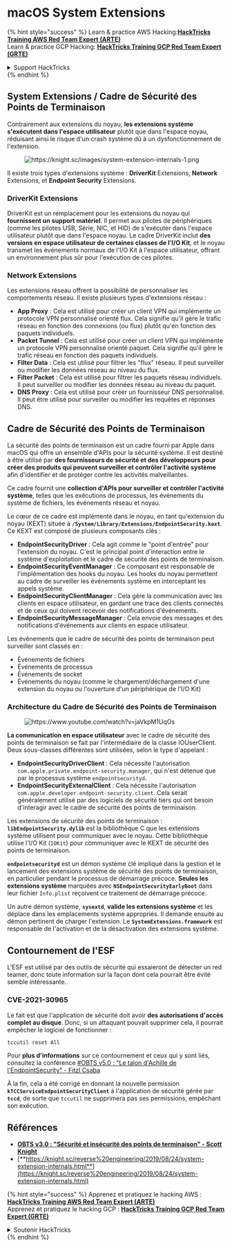 # macOS System Extensions

{% hint style="success" %}
Learn & practice AWS Hacking:<img src="/.gitbook/assets/arte.png" alt="" data-size="line">[**HackTricks Training AWS Red Team Expert (ARTE)**](https://training.hacktricks.xyz/courses/arte)<img src="/.gitbook/assets/arte.png" alt="" data-size="line">\
Learn & practice GCP Hacking: <img src="/.gitbook/assets/grte.png" alt="" data-size="line">[**HackTricks Training GCP Red Team Expert (GRTE)**<img src="/.gitbook/assets/grte.png" alt="" data-size="line">](https://training.hacktricks.xyz/courses/grte)

<details>

<summary>Support HackTricks</summary>

* Check the [**subscription plans**](https://github.com/sponsors/carlospolop)!
* **Join the** 💬 [**Discord group**](https://discord.gg/hRep4RUj7f) or the [**telegram group**](https://t.me/peass) or **follow** us on **Twitter** 🐦 [**@hacktricks\_live**](https://twitter.com/hacktricks\_live)**.**
* **Share hacking tricks by submitting PRs to the** [**HackTricks**](https://github.com/carlospolop/hacktricks) and [**HackTricks Cloud**](https://github.com/carlospolop/hacktricks-cloud) github repos.

</details>
{% endhint %}

## System Extensions / Cadre de Sécurité des Points de Terminaison

Contrairement aux extensions du noyau, **les extensions système s'exécutent dans l'espace utilisateur** plutôt que dans l'espace noyau, réduisant ainsi le risque d'un crash système dû à un dysfonctionnement de l'extension.

<figure><img src="../../../.gitbook/assets/image (606).png" alt="https://knight.sc/images/system-extension-internals-1.png"><figcaption></figcaption></figure>

Il existe trois types d'extensions système : **DriverKit** Extensions, **Network** Extensions, et **Endpoint Security** Extensions.

### **DriverKit Extensions**

DriverKit est un remplacement pour les extensions du noyau qui **fournissent un support matériel**. Il permet aux pilotes de périphériques (comme les pilotes USB, Série, NIC, et HID) de s'exécuter dans l'espace utilisateur plutôt que dans l'espace noyau. Le cadre DriverKit inclut **des versions en espace utilisateur de certaines classes de l'I/O Kit**, et le noyau transmet les événements normaux de l'I/O Kit à l'espace utilisateur, offrant un environnement plus sûr pour l'exécution de ces pilotes.

### **Network Extensions**

Les extensions réseau offrent la possibilité de personnaliser les comportements réseau. Il existe plusieurs types d'extensions réseau :

* **App Proxy** : Cela est utilisé pour créer un client VPN qui implémente un protocole VPN personnalisé orienté flux. Cela signifie qu'il gère le trafic réseau en fonction des connexions (ou flux) plutôt qu'en fonction des paquets individuels.
* **Packet Tunnel** : Cela est utilisé pour créer un client VPN qui implémente un protocole VPN personnalisé orienté paquet. Cela signifie qu'il gère le trafic réseau en fonction des paquets individuels.
* **Filter Data** : Cela est utilisé pour filtrer les "flux" réseau. Il peut surveiller ou modifier les données réseau au niveau du flux.
* **Filter Packet** : Cela est utilisé pour filtrer les paquets réseau individuels. Il peut surveiller ou modifier les données réseau au niveau du paquet.
* **DNS Proxy** : Cela est utilisé pour créer un fournisseur DNS personnalisé. Il peut être utilisé pour surveiller ou modifier les requêtes et réponses DNS.

## Cadre de Sécurité des Points de Terminaison

La sécurité des points de terminaison est un cadre fourni par Apple dans macOS qui offre un ensemble d'APIs pour la sécurité système. Il est destiné à être utilisé par **des fournisseurs de sécurité et des développeurs pour créer des produits qui peuvent surveiller et contrôler l'activité système** afin d'identifier et de protéger contre les activités malveillantes.

Ce cadre fournit une **collection d'APIs pour surveiller et contrôler l'activité système**, telles que les exécutions de processus, les événements du système de fichiers, les événements réseau et noyau.

Le cœur de ce cadre est implémenté dans le noyau, en tant qu'extension du noyau (KEXT) située à **`/System/Library/Extensions/EndpointSecurity.kext`**. Ce KEXT est composé de plusieurs composants clés :

* **EndpointSecurityDriver** : Cela agit comme le "point d'entrée" pour l'extension du noyau. C'est le principal point d'interaction entre le système d'exploitation et le cadre de sécurité des points de terminaison.
* **EndpointSecurityEventManager** : Ce composant est responsable de l'implémentation des hooks du noyau. Les hooks du noyau permettent au cadre de surveiller les événements système en interceptant les appels système.
* **EndpointSecurityClientManager** : Cela gère la communication avec les clients en espace utilisateur, en gardant une trace des clients connectés et de ceux qui doivent recevoir des notifications d'événements.
* **EndpointSecurityMessageManager** : Cela envoie des messages et des notifications d'événements aux clients en espace utilisateur.

Les événements que le cadre de sécurité des points de terminaison peut surveiller sont classés en :

* Événements de fichiers
* Événements de processus
* Événements de socket
* Événements du noyau (comme le chargement/déchargement d'une extension du noyau ou l'ouverture d'un périphérique de l'I/O Kit)

### Architecture du Cadre de Sécurité des Points de Terminaison

<figure><img src="../../../.gitbook/assets/image (1068).png" alt="https://www.youtube.com/watch?v=jaVkpM1UqOs"><figcaption></figcaption></figure>

**La communication en espace utilisateur** avec le cadre de sécurité des points de terminaison se fait par l'intermédiaire de la classe IOUserClient. Deux sous-classes différentes sont utilisées, selon le type d'appelant :

* **EndpointSecurityDriverClient** : Cela nécessite l'autorisation `com.apple.private.endpoint-security.manager`, qui n'est détenue que par le processus système `endpointsecurityd`.
* **EndpointSecurityExternalClient** : Cela nécessite l'autorisation `com.apple.developer.endpoint-security.client`. Cela serait généralement utilisé par des logiciels de sécurité tiers qui ont besoin d'interagir avec le cadre de sécurité des points de terminaison.

Les extensions de sécurité des points de terminaison : **`libEndpointSecurity.dylib`** est la bibliothèque C que les extensions système utilisent pour communiquer avec le noyau. Cette bibliothèque utilise l'I/O Kit (`IOKit`) pour communiquer avec le KEXT de sécurité des points de terminaison.

**`endpointsecurityd`** est un démon système clé impliqué dans la gestion et le lancement des extensions système de sécurité des points de terminaison, en particulier pendant le processus de démarrage précoce. **Seules les extensions système** marquées avec **`NSEndpointSecurityEarlyBoot`** dans leur fichier `Info.plist` reçoivent ce traitement de démarrage précoce.

Un autre démon système, **`sysextd`**, **valide les extensions système** et les déplace dans les emplacements système appropriés. Il demande ensuite au démon pertinent de charger l'extension. Le **`SystemExtensions.framework`** est responsable de l'activation et de la désactivation des extensions système.

## Contournement de l'ESF

L'ESF est utilisé par des outils de sécurité qui essaieront de détecter un red teamer, donc toute information sur la façon dont cela pourrait être évité semble intéressante.

### CVE-2021-30965

Le fait est que l'application de sécurité doit avoir **des autorisations d'accès complet au disque**. Donc, si un attaquant pouvait supprimer cela, il pourrait empêcher le logiciel de fonctionner :
```bash
tccutil reset All
```
Pour **plus d'informations** sur ce contournement et ceux qui y sont liés, consultez la conférence [#OBTS v5.0 : "Le talon d'Achille de l'EndpointSecurity" - Fitzl Csaba](https://www.youtube.com/watch?v=lQO7tvNCoTI)

À la fin, cela a été corrigé en donnant la nouvelle permission **`kTCCServiceEndpointSecurityClient`** à l'application de sécurité gérée par **`tccd`**, de sorte que `tccutil` ne supprimera pas ses permissions, empêchant son exécution.

## Références

* [**OBTS v3.0 : "Sécurité et insécurité des points de terminaison" - Scott Knight**](https://www.youtube.com/watch?v=jaVkpM1UqOs)
* [**https://knight.sc/reverse%20engineering/2019/08/24/system-extension-internals.html**](https://knight.sc/reverse%20engineering/2019/08/24/system-extension-internals.html)

{% hint style="success" %}
Apprenez et pratiquez le hacking AWS :<img src="/.gitbook/assets/arte.png" alt="" data-size="line">[**HackTricks Training AWS Red Team Expert (ARTE)**](https://training.hacktricks.xyz/courses/arte)<img src="/.gitbook/assets/arte.png" alt="" data-size="line">\
Apprenez et pratiquez le hacking GCP : <img src="/.gitbook/assets/grte.png" alt="" data-size="line">[**HackTricks Training GCP Red Team Expert (GRTE)**<img src="/.gitbook/assets/grte.png" alt="" data-size="line">](https://training.hacktricks.xyz/courses/grte)

<details>

<summary>Soutenir HackTricks</summary>

* Consultez les [**plans d'abonnement**](https://github.com/sponsors/carlospolop) !
* **Rejoignez le** 💬 [**groupe Discord**](https://discord.gg/hRep4RUj7f) ou le [**groupe telegram**](https://t.me/peass) ou **suivez-nous sur** **Twitter** 🐦 [**@hacktricks\_live**](https://twitter.com/hacktricks\_live)**.**
* **Partagez des astuces de hacking en soumettant des PRs aux** [**HackTricks**](https://github.com/carlospolop/hacktricks) et [**HackTricks Cloud**](https://github.com/carlospolop/hacktricks-cloud) dépôts github.

</details>
{% endhint %}
